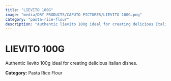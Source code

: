 ```yaml
---
title: "LIEVITO 100G"
image: "media/DRY PRODUCTS/CAPUTO PICTURES/LIEVITO 100G.png"
category: "pasta-rice-flour"
description: "Authentic lievito 100g ideal for creating delicious Italian dishes."
---
```


# LIEVITO 100G

Authentic lievito 100g ideal for creating delicious Italian dishes.

**Category:** Pasta Rice Flour
